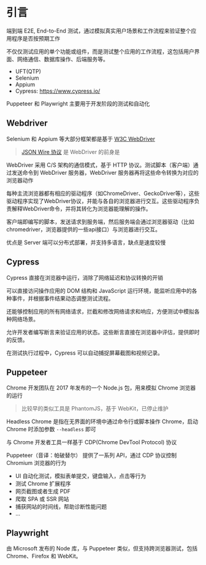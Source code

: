 # 引言

端到端 E2E, End-to-End 测试，通过模拟真实用户场景和工作流程来验证整个应用程序是否按预期工作

不仅仅测试应用的单个功能或组件，而是测试整个应用的工作流程，这包括用户界面、网络通信、数据库操作、后端服务等。

- UFT(QTP)
- Selenium
- Appium
- Cypress: <https://www.cypress.io/>

Puppeteer 和 Playwright 主要用于开发阶段的测试和自动化

## Webdriver

Selenium 和 Appium 等大部分框架都是基于 [W3C WebDriver](https://w3c.github.io/webdriver/) 

> [JSON Wire 协议](https://www.selenium.dev/documentation/legacy/json_wire_protocol/) 是 WebDriver 的前身是

WebDriver 采用 C/S 架构的通信模式，基于 HTTP 协议。测试脚本（客户端）通过发送命令到 WebDriver 服务器，WebDriver 服务器再将这些命令转换为对应的浏览器动作

每种主流浏览器都有相应的驱动程序（如ChromeDriver、GeckoDriver等），这些驱动程序实现了WebDriver协议，并能与各自的浏览器进行交互。这些驱动程序负责解释WebDriver命令，并将其转化为浏览器能理解的操作。

客户端即编写的脚本，发送请求到服务端，然后服务端会通过浏览器驱动（比如chromedriver，浏览器提供的一些api接口）与浏览器进行交互。

优点是 Server 端可以分布式部署，并支持多语言，缺点是速度较慢

## Cypress

Cypress 直接在浏览器中运行，消除了网络延迟和协议转换的开销

可以直接访问操作应用的 DOM 结构和 JavaScript 运行环境，能监听应用中的各种事件，并根据事件结果动态调整测试流程。

还能够控制应用的所有网络请求，拦截和修改网络请求和响应，方便测试中模拟各种网络场景。

允许开发者编写断言来验证应用的状态。这些断言直接在浏览器中评估，提供即时的反馈。

在测试执行过程中，Cypress 可以自动捕捉屏幕截图和视频记录。

## Puppeteer

Chrome 开发团队在 2017 年发布的一个 Node.js 包，用来模拟 Chrome 浏览器的运行

> 比较早的类似工具是 PhantomJS，基于 WebKit，已停止维护

Headless Chrome 是指在无界面的环境中通过命令行或脚本操作 Chrome，启动 Chrome 时添加参数 `--headless` 即可

与 Chrome 开发者工具一样基于 CDP(Chrome DevTool Protocol) 协议

Puppeteer（音译：帕破替尔） 提供了一系列 API，通过 CDP 协议控制 Chromium 浏览器的行为

- UI 自动化测试，模拟表单提交，键盘输入，点击等行为
- 测试 Chrome 扩展程序
- 网页截图或者生成 PDF
- 爬取 SPA 或 SSR 网站
- 捕获网站的时间线，帮助诊断性能问题
- ...

## Playwright

由 Microsoft 发布的 Node 库，与 Puppeteer 类似，但支持跨浏览器测试，包括 Chrome、Firefox 和 WebKit。
